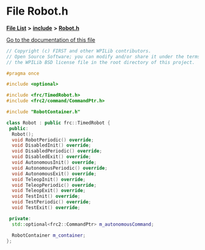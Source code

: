 

# File Robot.h

[**File List**](files.md) **>** [**include**](dir_df3bee86fdbfb464c3a94507855b0bdc.md) **>** [**Robot.h**](Robot_8h.md)

[Go to the documentation of this file](Robot_8h.md)


```C++
// Copyright (c) FIRST and other WPILib contributors.
// Open Source Software; you can modify and/or share it under the terms of
// the WPILib BSD license file in the root directory of this project.

#pragma once

#include <optional>

#include <frc/TimedRobot.h>
#include <frc2/command/CommandPtr.h>

#include "RobotContainer.h"

class Robot : public frc::TimedRobot {
 public:
  Robot();
  void RobotPeriodic() override;
  void DisabledInit() override;
  void DisabledPeriodic() override;
  void DisabledExit() override;
  void AutonomousInit() override;
  void AutonomousPeriodic() override;
  void AutonomousExit() override;
  void TeleopInit() override;
  void TeleopPeriodic() override;
  void TeleopExit() override;
  void TestInit() override;
  void TestPeriodic() override;
  void TestExit() override;

 private:
  std::optional<frc2::CommandPtr> m_autonomousCommand;

  RobotContainer m_container;
};
```


